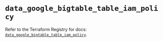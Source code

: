 # `data_google_bigtable_table_iam_policy`

Refer to the Terraform Registry for docs: [`data_google_bigtable_table_iam_policy`](https://registry.terraform.io/providers/hashicorp/google/6.33.0/docs/data-sources/bigtable_table_iam_policy).
